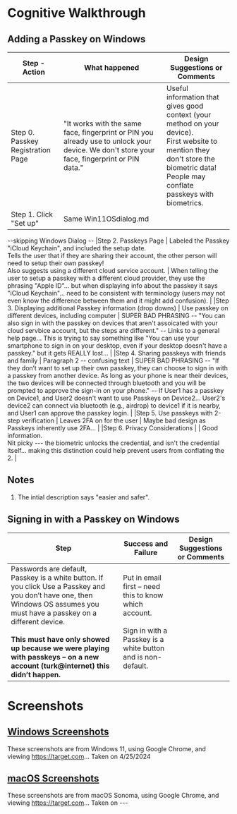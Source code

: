 # Cognitive Walkthrough

## Adding a Passkey on Windows
| Step - Action | What happened | Design Suggestions or Comments |
| ---- | ----------- | ---------- |
|Step 0. Passkey Registration Page | "It works with the same face, fingerprint or PIN you already use to unlock your device. We don't store your face, fingerprint or PIN data."  | Useful information that gives good context (your method on your device). <br> First website to mention they don't store the biometric data! <br> People may conflate passkeys with biometrics. |
|Step 1. Click "Set up"  | Same Win11OSdialog.md  |  |
--skipping Windows Dialog -- 
|Step 2. Passkeys Page | Labeled the Passkey "iCloud Keychain", and included the setup date. <br> Tells the user that if they are sharing their account, the other person will need to setup their own passkey! <br> Also suggests using a different cloud service account. | When telling the user to setup a passkey with a different cloud provider, they use the phrasing "Apple ID"... but when displaying info about the passkey it says "iCloud Keychain"... need to be consistent with terminology (users may not even know the difference between them and it might add confusion).   |
|Step 3. Displaying additional Passkey information (drop downs) | Use passkey on different devices, including computer  | SUPER BAD PHRASING -- "You can also sign in with the passkey on devices that aren't assoicated with your cloud servbice account, but the steps are different." -- Links to a general help page... This is trying to say something like "You can use your smartphone to sign in on your desktop, even if your desktop doesn't have a passkey." but it gets REALLY lost... |
|Step 4. Sharing passkeys with friends and family | Paragraph 2 -- confusing text  | SUPER BAD PHRASING -- "If they don’t want to set up their own passkey, they can choose to sign in with a passkey from another device. As long as your phone is near their devices, the two devices will be connected through bluetooth and you will be prompted to approve the sign-in on your phone." -- If User1 has a passkey on Device1, and User2 doesn't want to use Passkeys on Device2... User2's device2 can connect via bluetooth (e.g., airdrop) to device1 if it is nearby, and User1 can approve the passkey login. |
|Step 5. Use passkeys with 2-step verification | Leaves 2FA on for the user  | Maybe bad design as Passkeys inherently use 2FA... |
|Step 6. Privacy Considerations |   | Good information. <br> Nit picky --- the biometric unlocks the credential, and isn't the credential itself... making this distinction could help prevent users from conflating the 2.   |

## Notes
1. The intial description says "easier and safer".


## Signing in with a Passkey on Windows
| Step | Success and Failure | Design Suggestions or Comments |
| ---- | ----------- | ---------- |
| Passwords are default, Passkey is a white button. If you click Use a Passkey and you don’t have one, then Windows OS assumes you must have a passkey on a different device. <br><br> **This must have only showed up because we were playing with passkeys – on a new account (turk@internet) this didn’t happen.**   | Put in email first – need this to know which account.  <br><br> Sign in with a Passkey is a white button and is non-default. 


# Screenshots
## [Windows Screenshots](windows_SS) 
These screenshots are from Windows 11, using Google Chrome, and viewing https://target.com... Taken on 4/25/2024

## [macOS Screenshots](macOS_SS)
These screenshots are from macOS Sonoma, using Google Chrome, and viewing https://target.com... Taken on ---
